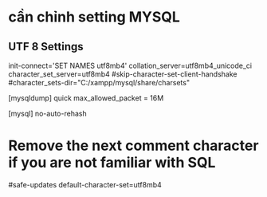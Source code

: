 # cần chỉnh setting MYSQL
## UTF 8 Settings
init-connect=\'SET NAMES utf8mb4\'
collation_server=utf8mb4_unicode_ci
character_set_server=utf8mb4
#skip-character-set-client-handshake
#character_sets-dir="C:/xampp/mysql/share/charsets"

[mysqldump]
quick
max_allowed_packet = 16M

[mysql]
no-auto-rehash
# Remove the next comment character if you are not familiar with SQL
#safe-updates
default-character-set=utf8mb4